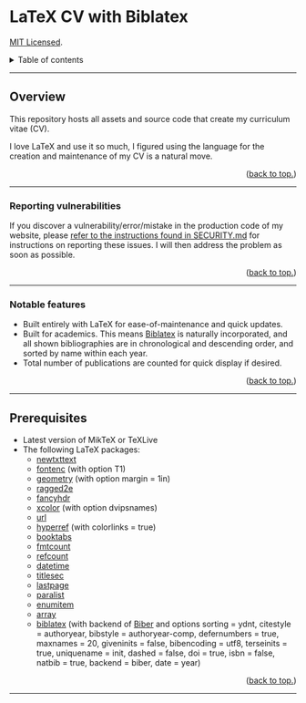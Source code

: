 # LaTeX CV with Biblatex

[MIT Licensed](https://github.com/PaulTran47/CV/blob/master/LICENCE.md).

<details>
  <summary>Table of contents</summary>
  <ul>
    <li>
      <a href="#overview">Overview</a>
      <ul>
        <li><a href="#reporting-vulnerabilities">Reporting vulnerabilities</a></li>
        <li><a href="#notable-features">Notable features</a></li>
      </ul>
    </li>
    <li><a href="#prerequisites">Prerequisites</a></li>
  </ul>
</details>

---

## Overview

This repository hosts all assets and source code that create my curriculum vitae (CV).

I love LaTeX and use it so much, I figured using the language for the creation
and maintenance of my CV is a natural move.

<p align="right">
  (<a href="#latex-cv-with-biblatex">back to top.</a>)
</p>

---

### Reporting vulnerabilities

If you discover a vulnerability/error/mistake in the production code of my
website, please [refer to the instructions found in SECURITY.md](https://github.com/PaulTran47/latex-cv-with-biblatex/blob/gh-pages/SECURITY.md)
for instructions on reporting these issues. I will then address the problem as
soon as possible.

<p align="right">
  (<a href="#latex-cv-with-biblatex">back to top.</a>)
</p>

---

### Notable features

* Built entirely with LaTeX for ease-of-maintenance and quick updates.
* Built for academics. This means [Biblatex](https://ctan.org/pkg/biblatex?lang=en) is naturally incorporated, and all shown bibliographies are in chronological and descending order, and sorted by name within each year.
* Total number of publications are counted for quick display if desired.

<p align="right">
  (<a href="#latex-cv-with-biblatex">back to top.</a>)
</p>

---

## Prerequisites

* Latest version of MikTeX or TeXLive
* The following LaTeX packages:
  * [newtxttext](https://ctan.org/pkg/newtx)
  * [fontenc](https://ctan.org/pkg/fontenc) (with option T1)
  * [geometry](https://ctan.org/pkg/geometry) (with option margin = 1in)
  * [ragged2e](https://ctan.org/pkg/ragged2e)
  * [fancyhdr](https://ctan.org/pkg/fancyhdr)
  * [xcolor](https://ctan.org/pkg/xcolor) (with option dvipsnames)
  * [url](https://ctan.org/pkg/url)
  * [hyperref](https://ctan.org/pkg/hyperref) (with colorlinks = true)
  * [booktabs](https://ctan.org/pkg/booktabs)
  * [fmtcount](https://ctan.org/pkg/fmtcount)
  * [refcount](https://ctan.org/pkg/refcount)
  * [datetime](https://ctan.org/pkg/datetime)
  * [titlesec](https://ctan.org/pkg/titlesec)
  * [lastpage](https://ctan.org/pkg/lastpage)
  * [paralist](https://ctan.org/pkg/paralist)
  * [enumitem](https://ctan.org/pkg/enumitem)
  * [array](https://ctan.org/pkg/array)
  * [biblatex](https://ctan.org/pkg/biblatex) (with backend of [Biber](https://ctan.org/pkg/biber) and options sorting = ydnt, citestyle = authoryear, bibstyle = authoryear-comp, defernumbers = true, maxnames = 20, giveninits = false, bibencoding = utf8, terseinits = true, uniquename = init, dashed = false, doi = true, isbn = false, natbib = true, backend = biber, date = year)

<p align="right">
  (<a href="#latex-cv-with-biblatex">back to top.</a>)
</p>

---
